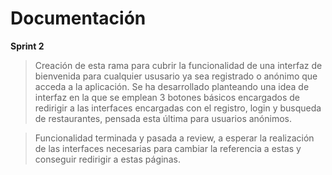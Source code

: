 # Documentación 

**Sprint 2**
>Creación de esta rama para cubrir la funcionalidad de una interfaz de bienvenida para cualquier ususario ya sea registrado o anónimo que acceda a la aplicación. Se ha desarrollado planteando una idea de interfaz en la que se emplean 3 botones básicos encargados de redirigir a las interfaces encargadas con el registro, login y busqueda de restaurantes, pensada esta última para usuarios anónimos.

>Funcionalidad terminada y pasada a review, a esperar la realización de las interfaces necesarias para cambiar la referencia a estas y conseguir redirigir a estas páginas.
